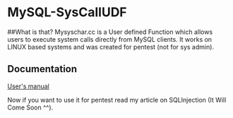 # MySQL-SysCallUDF

##What is that?
Mysyschar.cc is a User defined Function which allows users to execute system calls directly from MySQL clients.
It works on LINUX based systems and was created for pentest (not for sys admin). 

## Documentation
[User's manual](https://github.com/AcousGit/MySQL-SysCallUDF/wiki "User's Manual")

Now if you want to use it for pentest read my article on SQLInjection (It Will Come Soon ^^). 
 
